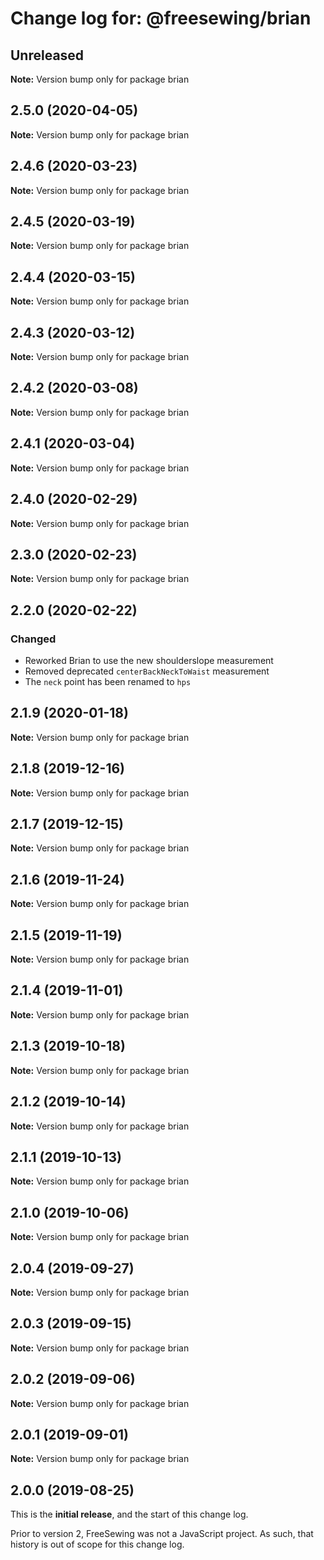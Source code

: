 # Change log for: @freesewing/brian


## Unreleased

**Note:** Version bump only for package brian


## 2.5.0 (2020-04-05)

**Note:** Version bump only for package brian


## 2.4.6 (2020-03-23)

**Note:** Version bump only for package brian


## 2.4.5 (2020-03-19)

**Note:** Version bump only for package brian


## 2.4.4 (2020-03-15)

**Note:** Version bump only for package brian


## 2.4.3 (2020-03-12)

**Note:** Version bump only for package brian


## 2.4.2 (2020-03-08)

**Note:** Version bump only for package brian


## 2.4.1 (2020-03-04)

**Note:** Version bump only for package brian


## 2.4.0 (2020-02-29)

**Note:** Version bump only for package brian


## 2.3.0 (2020-02-23)

**Note:** Version bump only for package brian


## 2.2.0 (2020-02-22)

### Changed

 - Reworked Brian to use the new shoulderslope measurement
 - Removed deprecated `centerBackNeckToWaist` measurement
 - The `neck` point has been renamed to `hps`
## 2.1.9 (2020-01-18)

**Note:** Version bump only for package brian


## 2.1.8 (2019-12-16)

**Note:** Version bump only for package brian


## 2.1.7 (2019-12-15)

**Note:** Version bump only for package brian


## 2.1.6 (2019-11-24)

**Note:** Version bump only for package brian


## 2.1.5 (2019-11-19)

**Note:** Version bump only for package brian


## 2.1.4 (2019-11-01)

**Note:** Version bump only for package brian


## 2.1.3 (2019-10-18)

**Note:** Version bump only for package brian


## 2.1.2 (2019-10-14)

**Note:** Version bump only for package brian


## 2.1.1 (2019-10-13)

**Note:** Version bump only for package brian


## 2.1.0 (2019-10-06)

**Note:** Version bump only for package brian


## 2.0.4 (2019-09-27)

**Note:** Version bump only for package brian


## 2.0.3 (2019-09-15)

**Note:** Version bump only for package brian


## 2.0.2 (2019-09-06)

**Note:** Version bump only for package brian


## 2.0.1 (2019-09-01)

**Note:** Version bump only for package brian




## 2.0.0 (2019-08-25)

This is the **initial release**, and the start of this change log.

Prior to version 2, FreeSewing was not a JavaScript project.
As such, that history is out of scope for this change log.
